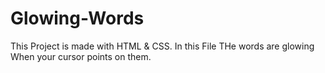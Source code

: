 # Glowing-Words
This Project is made with HTML &amp; CSS. In this File THe words are glowing When your cursor points on them. 
